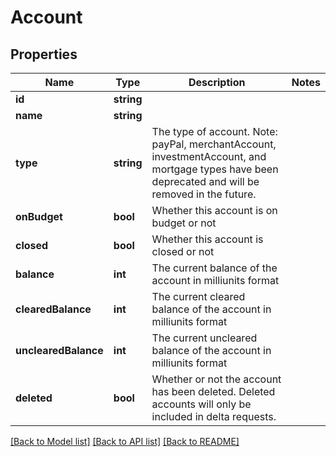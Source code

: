 # Account

## Properties
Name | Type | Description | Notes
------------ | ------------- | ------------- | -------------
**id** | **string** |  | 
**name** | **string** |  | 
**type** | **string** | The type of account. Note: payPal, merchantAccount, investmentAccount, and mortgage types have been deprecated and will be removed in the future. | 
**onBudget** | **bool** | Whether this account is on budget or not | 
**closed** | **bool** | Whether this account is closed or not | 
**balance** | **int** | The current balance of the account in milliunits format | 
**clearedBalance** | **int** | The current cleared balance of the account in milliunits format | 
**unclearedBalance** | **int** | The current uncleared balance of the account in milliunits format | 
**deleted** | **bool** | Whether or not the account has been deleted.  Deleted accounts will only be included in delta requests. | 

[[Back to Model list]](../README.md#documentation-for-models) [[Back to API list]](../README.md#documentation-for-api-endpoints) [[Back to README]](../README.md)


